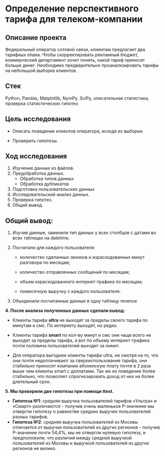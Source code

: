 # Определение перспективного тарифа для телеком-компании

## Описание проекта

Федеральный оператор сотовой связи, клиентам предлагает два тарифных плана. Чтобы скорректировать рекламный бюджет, коммерческий департамент хочет понять, какой тариф приносит больше денег.
Необходимо предварительно проанализировать тарифы на небольшой выборке клиентов. 

## Стек 
Python, Pandas, Matplotlib, NymPy, SciPy, описательная статистика, проверка статистических гипотез

## Цель исследования

* Описать поведение клиентов оператора, исходя из выборки. 

* Проверить гипотезы.

## Ход исследования

1. Изучение данных из файлов.  
2. Предобработка данных.  
    * Обработка типов данных
    * Обработка дубликатов  
3. Подготовка пользовательских данных
3. Исследовательский анализ данных.
4. Проверка гипотез.
5. Общий вывод.

## Общий вывод:

1. Изучив данные, заменили тип данных у всех столбцов с датами во всех таблицах на datetime.

2. Посчитали для каждого пользователя:
   - количество сделанных звонков и израсходованных минут разговора по месяцам;

   - количество отправленных сообщений по месяцам;

   - объем израсходованного интернет-трафика по месяцам;

   - помесячную выручку с каждого пользователя.
3. Объединили посчитанные данные в одну таблицу revenue

**4. После анализа полученных данных сделали вывод:**
   -  Клиенты тарифа **ultra** не выходят за пределы своего тарифа по минутам и смс. По интернету выходят, но редко.

   - Клиенты тарифа **smart** по кол-ву минут и смс они чаще всего не выходят за пределы тарифа, а вот по объему интернет-трафика почти половина пользователей выходит за лимит.

   - Для оператора выгоднее клиенты тарифа ultra, не смотря на то, что они почти недоплачивают за сверхиспользования тарифа, они стабильно приносят компании абоненскую плату почти в 2 раза выше чем клиенты smart с доплатами. Так же их поведение более стабильно, что позволяет спрогнозировать доход от них на более длительный срок.
   
**5. Мы проверили две гипотезы при помощи ttest.** 
   - **Гипотеза №1**: средняя выручка пользователей тарифов «Ультра» и «Смарт» различаются - получив очень маленькое P-значение мы отвергли гипотезу о равенстве средних выручек пользователей разных тарифов.
   - **Гипотеза №2**: средняя выручка пользователей из Москвы отличается от выручки пользователей из других регионов - получив  P-значение почти 54,4%, мы не отвергли нулевую гипотезу, и предположили, что различия между средней выручкой пользователей из Москвы и выручкой пользователей из других регионов не велико.  
